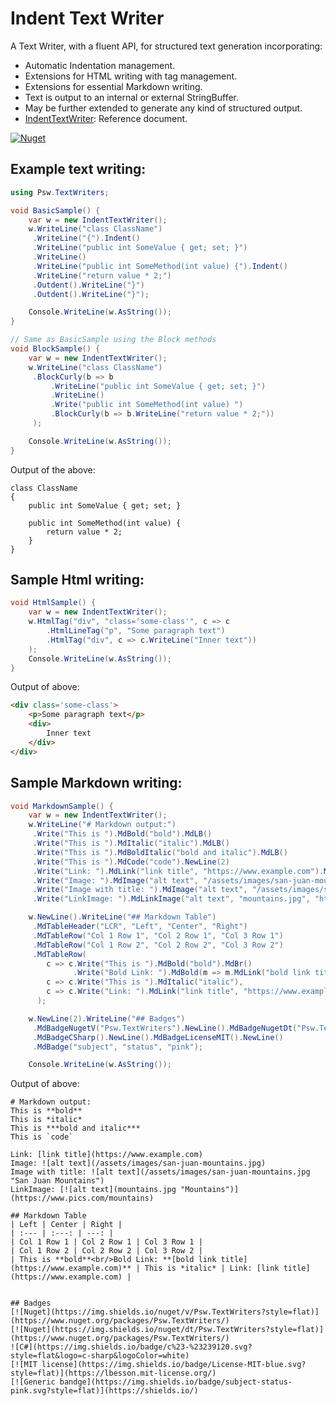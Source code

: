 # Indent Text Writer

A Text Writer, with a fluent API, for structured text generation incorporating:
- Automatic Indentation management.
- Extensions for HTML writing with tag management.
- Extensions for essential Markdown writing.
- Text is output to an internal or external StringBuffer.
- May be further extended to generate any kind of structured output.
- [IndentTextWriter](Docs/IndentTextWriter.md): Reference document.

[![Nuget](https://img.shields.io/nuget/v/Psw.TextWriters?style=flat)](https://www.nuget.org/packages/Psw.TextWriters/)

<!--[![Nuget](https://img.shields.io/nuget/dt/Psw.TextWriters?style=flat)](https://www.nuget.org/packages/Psw.TextWriters/)-->


<!--
[![NuGet version (SoftCircuits.Silk)](https://img.shields.io/nuget/v/SoftCircuits.Silk.svg?style=flat-square)](https://www.nuget.org/packages/SoftCircuits.Silk/) -->

<!-- [![NuGet](https://img.shields.io/nuget/v/roguesharp)]() -->

## Example text writing:
```csharp
using Psw.TextWriters;

void BasicSample() {
    var w = new IndentTextWriter();
    w.WriteLine("class ClassName")
     .WriteLine("{").Indent()
     .WriteLine("public int SomeValue { get; set; }")
     .WriteLine()
     .WriteLine("public int SomeMethod(int value) {").Indent()
     .WriteLine("return value * 2;")
     .Outdent().WriteLine("}")
     .Outdent().WriteLine("}");

    Console.WriteLine(w.AsString());
}

// Same as BasicSample using the Block methods
void BlockSample() {
    var w = new IndentTextWriter();
    w.WriteLine("class ClassName")
     .BlockCurly(b => b
         .WriteLine("public int SomeValue { get; set; }")
         .WriteLine()
         .Write("public int SomeMethod(int value) ")
         .BlockCurly(b => b.WriteLine("return value * 2;"))
     );

    Console.WriteLine(w.AsString());
}

```
Output of the above:
```con
class ClassName
{
    public int SomeValue { get; set; }

    public int SomeMethod(int value) {
        return value * 2;
    }
}
```

## Sample Html writing:

```csharp
void HtmlSample() {
    var w = new IndentTextWriter();
    w.HtmlTag("div", "class='some-class'", c => c
        .HtmlLineTag("p", "Some paragraph text")
        .HtmlTag("div", c => c.WriteLine("Inner text"))
    );
    Console.WriteLine(w.AsString());
}
```
Output of above:
```html
<div class='some-class'>
    <p>Some paragraph text</p>
    <div>
        Inner text
    </div>
</div>
```
## Sample Markdown writing:
```csharp
void MarkdownSample() {
    var w = new IndentTextWriter();
    w.WriteLine("# Markdown output:")
     .Write("This is ").MdBold("bold").MdLB()
     .Write("This is ").MdItalic("italic").MdLB()
     .Write("This is ").MdBoldItalic("bold and italic").MdLB()
     .Write("This is ").MdCode("code").NewLine(2)
     .Write("Link: ").MdLink("link title", "https://www.example.com").MdLB()
     .Write("Image: ").MdImage("alt text", "/assets/images/san-juan-mountains.jpg").MdLB()
     .Write("Image with title: ").MdImage("alt text", "/assets/images/san-juan-mountains.jpg", "San Juan Mountains").MdLB()
     .Write("LinkImage: ").MdLinkImage("alt text", "mountains.jpg", "https://www.pics.com/mountains", "Mountains").MdLB();

    w.NewLine().WriteLine("## Markdown Table")
     .MdTableHeader("LCR", "Left", "Center", "Right")
     .MdTableRow("Col 1 Row 1", "Col 2 Row 1", "Col 3 Row 1")
     .MdTableRow("Col 1 Row 2", "Col 2 Row 2", "Col 3 Row 2")
     .MdTableRow(
        c => c.Write("This is ").MdBold("bold").MdBr()
              .Write("Bold Link: ").MdBold(m => m.MdLink("bold link title", "https://www.example.com")),
        c => c.Write("This is ").MdItalic("italic"),
        c => c.Write("Link: ").MdLink("link title", "https://www.example.com")
      );

    w.NewLine(2).WriteLine("## Badges")
     .MdBadgeNugetV("Psw.TextWriters").NewLine().MdBadgeNugetDt("Psw.TextWriters").NewLine()
     .MdBadgeCSharp().NewLine().MdBadgeLicenseMIT().NewLine()
     .MdBadge("subject", "status", "pink");

    Console.WriteLine(w.AsString());
```
Output of above:
```
# Markdown output:
This is **bold**
This is *italic*
This is ***bold and italic***
This is `code`

Link: [link title](https://www.example.com)
Image: ![alt text](/assets/images/san-juan-mountains.jpg)
Image with title: ![alt text](/assets/images/san-juan-mountains.jpg "San Juan Mountains")
LinkImage: [![alt text](mountains.jpg "Mountains")](https://www.pics.com/mountains)

## Markdown Table
| Left | Center | Right |
| :--- | :---: | ---: |
| Col 1 Row 1 | Col 2 Row 1 | Col 3 Row 1 |
| Col 1 Row 2 | Col 2 Row 2 | Col 3 Row 2 |
| This is **bold**<br/>Bold Link: **[bold link title](https://www.example.com)** | This is *italic* | Link: [link title](https://www.example.com) |


## Badges
[![Nuget](https://img.shields.io/nuget/v/Psw.TextWriters?style=flat)](https://www.nuget.org/packages/Psw.TextWriters/)
[![Nuget](https://img.shields.io/nuget/dt/Psw.TextWriters?style=flat)](https://www.nuget.org/packages/Psw.TextWriters/)
![C#](https://img.shields.io/badge/c%23-%23239120.svg?style=flat&logo=c-sharp&logoColor=white)
[![MIT license](https://img.shields.io/badge/License-MIT-blue.svg?style=flat)](https://lbesson.mit-license.org/)
[![Generic bandge](https://img.shields.io/badge/subject-status-pink.svg?style=flat)](https://shields.io/)
```


